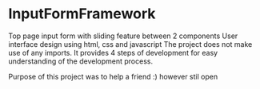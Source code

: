 # InputFormFramework
Top page input form with sliding feature between 2 components
User interface design using html, css and javascript
The project does not make use of any imports. It provides 4 steps of development for easy understanding of the development process.

Purpose of this project was to help a friend :) however stil open
